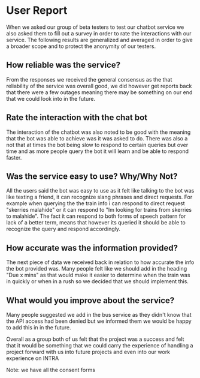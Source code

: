 #
# User Report

When we asked our group of beta testers to test our chatbot service we also asked them to fill out a survey in order to rate the interactions with our service. The following results are generalized and averaged in order to give a broader scope and to protect the anonymity of our testers.

## **How reliable was the service?**

From the responses we received the general  consensus as the that reliability of the service was overall good, we did however get reports back that there were a few outages meaning there may be something on our end that we could look into in the future.

## **Rate the interaction with the chat bot**

The interaction of the chatbot was also noted to be good with the meaning that the bot was able to achieve was it was asked to do. There was also a not that at times the bot being slow to respond to certain queries but over time and as more people query the bot it will learn and be able to respond faster.

## **Was the service easy to use? Why/Why Not?**

All the users said the bot was easy to use as it felt like talking to the bot was like texting a friend, it can recognize slang phrases and direct requests. For example when querying the the train info i can respond to direct request &quot;skerries malahide&quot; or it can respond to &quot;Im looking for trains from skerries to malahide&quot;. The fact it can respond to both forms of speech pattern for lack of a better term, means that however its queried it should be able to recognize the query and respond accordingly.

## **How accurate was the information provided?**

The next piece of data we received back in relation to how accurate the info the bot provided was. Many people felt like we should add in the heading &quot;Due x mins&quot; as that would make it easier to determine when the train was in quickly or when in a rush so we decided that we should implement this.

## **What would you improve about the service?**

Many people suggested we add in the bus service as they didn't know that the API access had been denied but we informed them we would be happy to add this in in the future.

Overall as a group both of us felt that the project was a success and felt that it would be something that we could carry the experience of handling a project forward with us into future projects and even into our work experience on INTRA

Note: we have all the consent forms